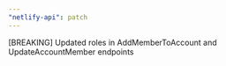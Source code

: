 ```yaml
---
"netlify-api": patch
---
```


[BREAKING] Updated roles in AddMemberToAccount and UpdateAccountMember endpoints